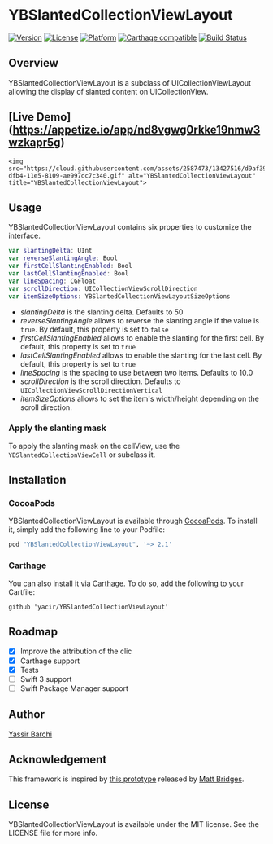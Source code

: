 # YBSlantedCollectionViewLayout

[![Version](https://img.shields.io/cocoapods/v/YBSlantedCollectionViewLayout.svg?style=flat)](http://cocoapods.org/pods/YBSlantedCollectionViewLayout)
[![License](https://img.shields.io/cocoapods/l/YBSlantedCollectionViewLayout.svg?style=flat)](http://cocoapods.org/pods/YBSlantedCollectionViewLayout)
[![Platform](https://img.shields.io/cocoapods/p/YBSlantedCollectionViewLayout.svg?style=flat)](http://cocoapods.org/pods/YBSlantedCollectionViewLayout)
[![Carthage compatible](https://img.shields.io/badge/Carthage-compatible-4BC51D.svg?style=flat)](https://github.com/Carthage/Carthage)
[![Build Status](https://travis-ci.org/yacir/YBSlantedCollectionViewLayout.svg?branch=master)](https://travis-ci.org/yacir/YBSlantedCollectionViewLayout) 

## Overview
YBSlantedCollectionViewLayout is a subclass of UICollectionViewLayout allowing the display of slanted content on UICollectionView.

## [Live Demo] (https://appetize.io/app/nd8vgwg0rkke19nmw3wzkapr5g)

<p align="center" >

  	<img src="https://cloud.githubusercontent.com/assets/2587473/13427516/d9af399e-dfb4-11e5-8109-ae997dc7c340.gif" alt="YBSlantedCollectionViewLayout" title="YBSlantedCollectionViewLayout"> 

</p>

## Usage

YBSlantedCollectionViewLayout contains six properties to customize the interface.

```swift
var slantingDelta: UInt
var reverseSlantingAngle: Bool
var firstCellSlantingEnabled: Bool
var lastCellSlantingEnabled: Bool
var lineSpacing: CGFloat
var scrollDirection: UICollectionViewScrollDirection
var itemSizeOptions: YBSlantedCollectionViewLayoutSizeOptions
```

- _slantingDelta_ is the slanting delta.  Defaults to 50
- _reverseSlantingAngle_ allows to reverse the slanting angle if the value is `true`. By default, this property is set to `false`
- _firstCellSlantingEnabled_ allows to enable the slanting for the first cell. By default, this property is set to `true`
- _lastCellSlantingEnabled_ allows to enable the slanting for the last cell. By default, this property is set to `true`
- _lineSpacing_ is the spacing to use between two items. Defaults to 10.0
- _scrollDirection_ is the scroll direction. Defaults to `UICollectionViewScrollDirectionVertical`
- _itemSizeOptions_ allows to set the item's width/height depending on the scroll direction.

### Apply the slanting mask 

To apply the slanting mask on the cellView, use the `YBSlantedCollectionViewCell` or subclass it.

## Installation

### CocoaPods
YBSlantedCollectionViewLayout is available through [CocoaPods](http://cocoapods.org). To install
it, simply add the following line to your Podfile:

```ruby
pod "YBSlantedCollectionViewLayout", '~> 2.1'
```

### Carthage

You can also install it via [Carthage](https://github.com/Carthage/Carthage). To do so, add the following to your Cartfile:

```terminal
github 'yacir/YBSlantedCollectionViewLayout'
```

## Roadmap
- [x] Improve the attribution of the clic
- [x] Carthage support
- [x] Tests
- [ ] Swift 3 support
- [ ] Swift Package Manager support

## Author

[Yassir Barchi](https://linkedin.com/in/yassir-barchi-318a7949)

## Acknowledgement

This framework is inspired by [this prototype](https://dribbble.com/shots/1727594-Slanted-Table-Cells-With-Parallax?_=1456679145403) released by [Matt Bridges](https://dribbble.com/rrridges).


## License

YBSlantedCollectionViewLayout is available under the MIT license. See the LICENSE file for more info.
